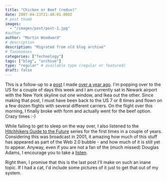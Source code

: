 ```yaml
---
title: "Chicken or Beef (redux)"
date: 2007-04-23T21:48:01.000Z
# post thumb
images:
  - "/images/post/post-1.jpg"
#author
author: "Martin Woodward"
# description
description: "Migrated from old blog archive"
# Taxonomies
categories: ["Technology"]
tags: ["blog", "archive"]
type: "regular" # available type (regular or featured)
draft: false
---
```


This is a follow-up to a [post](http://www.woodwardweb.com/personal/000171.html) I made [over a year ago](http://www.woodwardweb.com/personal/000171.html).  I'm popping over to the US for a couple of days this week and I am currently sat in Newark airport with the New York skyline out one window, and Ikea out the other.  Since making that post, I must have been back to the US 7 or 8 times and flown on a few dozen flights with several different carriers.  On the flight over this morning, I finally broke with form and actually went for the beef option.  Crazy times :-) 

While failing to get to sleep on the way over, I also listened to the [Hitchhikers Guide to the Future](http://www.bbc.co.uk/radio4/hhgttf/) series for the first times in a couple of years.  Considering this was broadcast in 2001, it amazing how much of this stuff has appeared as part of the Web 2.0 bubble - and how much of it is still yet to appear.  Anyway, even if you are not a fan of the (much missed) Douglas Adams, I encourage you to take a [listen](http://www.bbc.co.uk/radio4/hhgttf/). 

Right then, I promise that this is the last post I'll make on such an inane topic.  If I had a cat, I'd include some pictures of it just to get that out of my system.